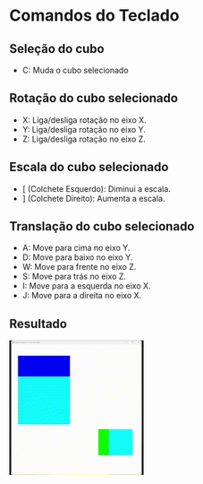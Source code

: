 # Comandos do Teclado

## Seleção do cubo
- C: Muda o cubo selecionado

## Rotação do cubo selecionado
- X: Liga/desliga rotação no eixo X.
- Y: Liga/desliga rotação no eixo Y.
- Z: Liga/desliga rotação no eixo Z.

## Escala do cubo selecionado
- [ (Colchete Esquerdo): Diminui a escala.
- ] (Colchete Direito): Aumenta a escala.

## Translação do cubo selecionado
- A: Move para cima no eixo Y.
- D: Move para baixo no eixo Y.
- W: Move para frente no eixo Z.
- S: Move para trás no eixo Z.
- I: Move para a esquerda no eixo X.
- J: Move para a direita no eixo X.

## Resultado
![Result GIF](./images/result.gif)
